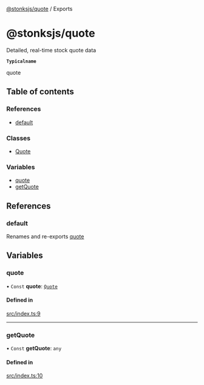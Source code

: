 [@stonksjs/quote](README.md) / Exports

# @stonksjs/quote

Detailed, real-time stock quote data

**`Typicalname`**

quote

## Table of contents

### References

- [default](modules.md#default)

### Classes

- [Quote](classes/Quote.md)

### Variables

- [quote](modules.md#quote)
- [getQuote](modules.md#getquote)

## References

### default

Renames and re-exports [quote](modules.md#quote)

## Variables

### quote

• `Const` **quote**: [`Quote`](classes/Quote.md)

#### Defined in

[src/index.ts:9](https://github.com/nielse63/stonksjs/blob/main/packages/quote/src/index.ts#L9)

---

### getQuote

• `Const` **getQuote**: `any`

#### Defined in

[src/index.ts:10](https://github.com/nielse63/stonksjs/blob/main/packages/quote/src/index.ts#L10)
